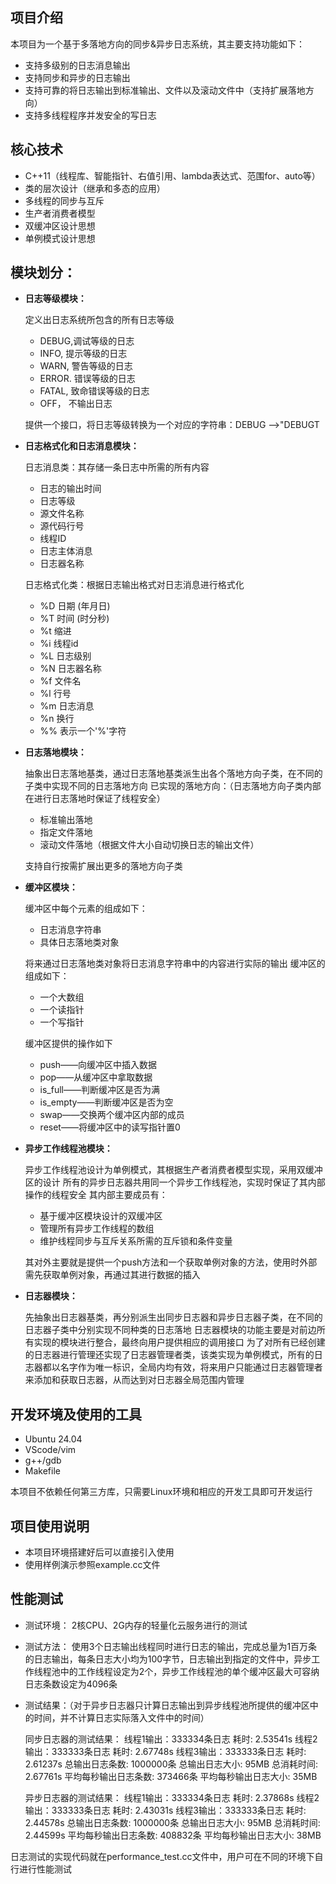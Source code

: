 ## 项目介绍

本项目为一个基于多落地方向的同步&异步日志系统，其主要支持功能如下：

- 支持多级别的日志消息输出
- 支持同步和异步的日志输出
- 支持可靠的将日志输出到标准输出、文件以及滚动文件中（支持扩展落地方向）
- 支持多线程程序并发安全的写日志

## 核心技术

- C++11（线程库、智能指针、右值引用、lambda表达式、范围for、auto等）
- 类的层次设计（继承和多态的应用）
- 多线程的同步与互斥
- 生产者消费者模型
- 双缓冲区设计思想
- 单例模式设计思想

## 模块划分：

- **日志等级模块：**

  定义出日志系统所包含的所有日志等级

  - DEBUG,调试等级的日志
  - INFO,    提示等级的日志
  - WARN,  警告等级的日志
  - ERROR. 错误等级的日志
  - FATAL,  致命错误等级的日志
  - OFF，   不输出日志

  提供一个接口，将日志等级转换为一个对应的字符串：DEBUG —>"DEBUGT

- **日志格式化和日志消息模块：**

  日志消息类：其存储一条日志中所需的所有内容

  - 日志的输出时间
  - 日志等级
  - 源文件名称
  - 源代码行号
  - 线程ID
  - 日志主体消息
  - 日志器名称

  日志格式化类：根据日志输出格式对日志消息进行格式化

  - %D 日期 (年月日)
  - %T 时间 (时分秒)
  - %t 缩进
  - %i 线程id
  - %L 日志级别
  - %N 日志器名称
  - %f 文件名
  - %l 行号
  - %m 日志消息
  - %n 换行
  - %% 表示一个'%'字符

- **日志落地模块：**

  抽象出日志落地基类，通过日志落地基类派生出各个落地方向子类，在不同的子类中实现不同的日志落地方向
  已实现的落地方向：（日志落地方向子类内部在进行日志落地时保证了线程安全）

  - 标准输出落地
  - 指定文件落地
  - 滚动文件落地（根据文件大小自动切换日志的输出文件）

  支持自行按需扩展出更多的落地方向子类

- **缓冲区模块：**

  缓冲区中每个元素的组成如下：

  - 日志消息字符串
  - 具体日志落地类对象

  将来通过日志落地类对象将日志消息字符串中的内容进行实际的输出
  缓冲区的组成如下：

  - 一个大数组
  - 一个读指针
  - 一个写指针

  缓冲区提供的操作如下

  - push——向缓冲区中插入数据
  - pop——从缓冲区中拿取数据
  - is_full——判断缓冲区是否为满
  - is_empty——判断缓冲区是否为空
  - swap——交换两个缓冲区内部的成员
  - reset——将缓冲区中的读写指针置0

- **异步工作线程池模块：**

  异步工作线程池设计为单例模式，其根据生产者消费者模型实现，采用双缓冲区的设计
  所有的异步日志器共用同一个异步工作线程池，实现时保证了其内部操作的线程安全
  其内部主要成员有：

  - 基于缓冲区模块设计的双缓冲区
  - 管理所有异步工作线程的数组
  - 维护线程同步与互斥关系所需的互斥锁和条件变量

  其对外主要就是提供一个push方法和一个获取单例对象的方法，使用时外部需先获取单例对象，再通过其进行数据的插入

- **日志器模块：**

  先抽象出日志器基类，再分别派生出同步日志器和异步日志器子类，在不同的日志器子类中分别实现不同种类的日志落地
  日志器模块的功能主要是对前边所有实现的模块进行整合，最终向用户提供相应的调用接口
  为了对所有已经创建的日志器进行管理还实现了日志器管理者类，该类实现为单例模式，所有的日志器都以名字作为唯一标识，全局内均有效，将来用户只能通过日志器管理者来添加和获取日志器，从而达到对日志器全局范围内管理

## 开发环境及使用的工具

- Ubuntu 24.04
- VScode/vim
- g++/gdb
- Makefile

本项目不依赖任何第三方库，只需要Linux环境和相应的开发工具即可开发运行

## 项目使用说明

- 本项目环境搭建好后可以直接引入使用
- 使用样例演示参照example.cc文件

## 性能测试

- 测试环境：
  2核CPU、2G内存的轻量化云服务进行的测试

- 测试方法：
  使用3个日志输出线程同时进行日志的输出，完成总量为1百万条的日志输出，每条日志大小均为100字节，日志输出到指定的文件中，异步工作线程池中的工作线程设定为2个，异步工作线程池的单个缓冲区最大可容纳日志条数设定为4096条

- 测试结果：（对于异步日志器只计算日志输出到异步线程池所提供的缓冲区中的时间，并不计算日志实际落入文件中的时间）

  同步日志器的测试结果：
  线程1输出：333334条日志 耗时: 2.53541s
  线程2输出：333333条日志 耗时: 2.67748s
  线程3输出：333333条日志 耗时: 2.61237s
  总输出日志条数: 1000000条
  总输出日志大小: 95MB
  总消耗时间: 2.67761s
  平均每秒输出日志条数: 373466条
  平均每秒输出日志大小: 35MB

  异步日志器的测试结果：
  线程1输出：333334条日志 耗时: 2.37868s
  线程2输出：333333条日志 耗时: 2.43031s
  线程3输出：333333条日志 耗时: 2.44578s
  总输出日志条数: 1000000条
  总输出日志大小: 95MB
  总消耗时间: 2.44599s
  平均每秒输出日志条数: 408832条
  平均每秒输出日志大小: 38MB

日志测试的实现代码就在performance_test.cc文件中，用户可在不同的环境下自行进行性能测试